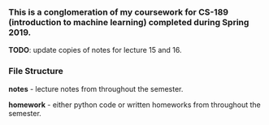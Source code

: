### This is a conglomeration of my coursework for CS-189 (introduction to machine learning) completed during Spring 2019.



**TODO**: update copies of notes for lecture 15 and 16.


### File Structure

**notes** - lecture notes from throughout the semester.

**homework** - either python code or written homeworks from throughout the semester.


